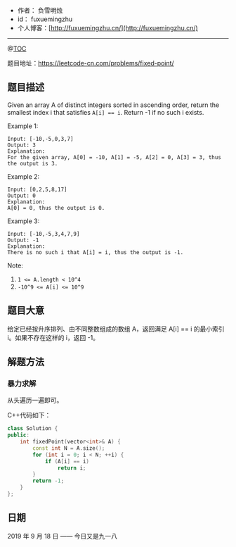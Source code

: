 
- 作者：    负雪明烛
- id：      fuxuemingzhu
- 个人博客：[http://fuxuemingzhu.cn/](http://fuxuemingzhu.cn/)

---
@[TOC](目录)


题目地址：https://leetcode-cn.com/problems/fixed-point/

## 题目描述

Given an array A of distinct integers sorted in ascending order, return the smallest index i that satisfies `A[i] == i`.  Return -1 if no such i exists.

 

Example 1:

    Input: [-10,-5,0,3,7]
    Output: 3
    Explanation: 
    For the given array, A[0] = -10, A[1] = -5, A[2] = 0, A[3] = 3, thus the output is 3.

Example 2:

    Input: [0,2,5,8,17]
    Output: 0
    Explanation: 
    A[0] = 0, thus the output is 0.

Example 3:

    Input: [-10,-5,3,4,7,9]
    Output: -1
    Explanation: 
    There is no such i that A[i] = i, thus the output is -1.
     

Note:

1. `1 <= A.length < 10^4`
1. `-10^9 <= A[i] <= 10^9`


## 题目大意

给定已经按升序排列、由不同整数组成的数组 A，返回满足 A[i] == i 的最小索引 i。如果不存在这样的 i，返回 -1。

## 解题方法

### 暴力求解

从头遍历一遍即可。

C++代码如下：

```cpp
class Solution {
public:
    int fixedPoint(vector<int>& A) {
        const int N = A.size();
        for (int i = 0; i < N; ++i) {
            if (A[i] == i)
                return i;
        }
        return -1;
    }
};
```

## 日期

2019 年 9 月 18 日 —— 今日又是九一八


  [1]: https://blog.csdn.net/fuxuemingzhu/article/details/100977773
